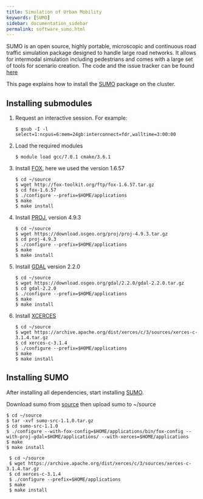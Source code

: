 ```yaml
---
title: Simulation of Urban Mobility
keywords: [SUMO]
sidebar: documentation_sidebar
permalink: software_sumo.html
---
```


SUMO is an open source, highly portable, microscopic and continuous road traffic simulation package designed to handle large road networks. It allows for intermodal simulation including pedestrians and comes with a large set of tools for scenario creation.
The code and the issue tracker can be found [here](https://github.com/eclipse/sumo/)

This page explains how to install the [SUMO](https://sourceforge.net/projects/sumo/files/)
package on the cluster.

## Installing submodules

1. Request an interactive session. For example:

   ```
   $ qsub -I -l select=1:ncpus=6:mem=24gb:interconnect=fdr,walltime=3:00:00
   ```

1. Load the required modules

   ```
   $ module load gcc/7.0.1 cmake/3.6.1
   ```

1. Install [FOX](http://fox-toolkit.org/ftp/), here we used the version 1.6.57

   ```
   $ cd ~/source
   $ wget http://fox-toolkit.org/ftp/fox-1.6.57.tar.gz
   $ cd fox-1.6.57
   $ ./configure --prefix=$HOME/applications
   $ make 
   $ make install
   ```

1. Install [PROJ](https://download.osgeo.org/proj), version 4.9.3

   ```
   $ cd ~/source
   $ wget https://download.osgeo.org/proj/proj-4.9.3.tar.gz
   $ cd proj-4.9.3
   $ ./configure --prefix=$HOME/applications
   $ make 
   $ make install
   ```

1. Install [GDAL](https://download.osgeo.org/gdal/2.2.0/) version 2.2.0

   ```
   $ cd ~/source
   $ wget https://download.osgeo.org/gdal/2.2.0/gdal-2.2.0.tar.gz
   $ cd gdal-2.2.0
   $ ./configure --prefix=$HOME/applications
   $ make 
   $ make install
   ```

1. Install [XCERCES](https://archive.apache.org/dist/xerces/c/3/sources/)

   ```
   $ cd ~/source
   $ wget https://archive.apache.org/dist/xerces/c/3/sources/xerces-c-3.1.4.tar.gz
   $ cd xerces-c-3.1.4
   $ ./configure --prefix=$HOME/applications
   $ make 
   $ make install
   ```
   
## Installing SUMO

After installing all dependencies, start installing [SUMO](http://prdownloads.sourceforge.net/sumo/).
   
Download sumo from [source](https://sourceforge.net/projects/sumo/files/sumo/version%201.1.0/sumo-src-1.1.0.tar.gz/download) then upload sumo to ~/source


   ```
   $ cd ~/source  
   $ tar -xvf sumo-src-1.1.0.tar.gz
   $ cd sumo-src-1.1.0
   $ ./configure --with-fox-config=$HOME/applications/bin/fox-config --with-proj-gdal=$HOME/applications/ --with-xerces=$HOME/applications
   $ make 
   $ make install   
   ```

  ```
   $ cd ~/source
   $ wget https://archive.apache.org/dist/xerces/c/3/sources/xerces-c-3.1.4.tar.gz
   $ cd xerces-c-3.1.4
   $ ./configure --prefix=$HOME/applications
   $ make 
   $ make install
   ```

